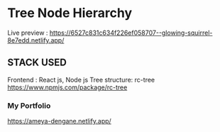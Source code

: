 # Tree Node Hierarchy
Live preview : https://6527c831c634f226ef058707--glowing-squirrel-8e7edd.netlify.app/

## STACK USED

Frontend : React js, Node js
Tree structure: rc-tree https://www.npmjs.com/package/rc-tree

### My Portfolio
https://ameya-dengane.netlify.app/

